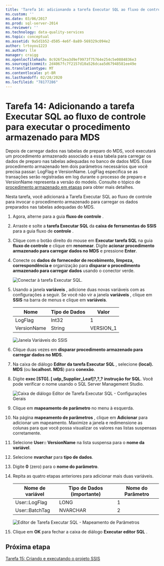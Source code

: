 ```yaml
---
title: 'Tarefa 14: adicionando a tarefa Executar SQL ao fluxo de controle para executar o procedimento armazenado para o MDS | Microsoft Docs'
ms.custom: ''
ms.date: 03/06/2017
ms.prod: sql-server-2014
ms.reviewer: ''
ms.technology: data-quality-services
ms.topic: conceptual
ms.assetid: 9a5d1b52-d505-4e6f-8a89-569329c094e2
author: lrtoyou1223
ms.author: lle
manager: craigg
ms.openlocfilehash: 8c926f2ea3d9ef9973f75764e254c5e0884836e3
ms.sourcegitcommit: 2d4067fc7f2157d10a526dcaa5d67948581ee49e
ms.translationtype: MT
ms.contentlocale: pt-BR
ms.lasthandoff: 02/28/2020
ms.locfileid: "78177286"
---
```

# <a name="task-14-adding-execute-sql-task-to-control-flow-to-run-the-stored-procedure-for-mds"></a>Tarefa 14: Adicionando a tarefa Executar SQL ao fluxo de controle para executar o procedimento armazenado para MDS
  Depois de carregar dados nas tabelas de preparo do MDS, você executará um procedimento armazenado associado a essa tabela para carregar os dados de preparo nas tabelas adequadas no banco de dados MDS. Esse procedimento armazenado tem dois parâmetros necessários que você precisa passar: LogFlag e VersionName. LogFlag especifica se as transações serão registradas em log durante o processo de preparo e VersionName representa a versão do modelo. Consulte o tópico de [procedimento armazenado em etapas](https://msdn.microsoft.com/library/hh231028.aspx) para obter mais detalhes.

 Nesta tarefa, você adicionará a Tarefa Executar SQL ao fluxo de controle para invocar o procedimento armazenado para carregar os dados preparados nas tabelas adequadas do MDS.

1.  Agora, alterne para a guia **fluxo de controle** .

2.  Arraste e solte a **tarefa Executar SQL** da **caixa de ferramentas do SSIS** para a guia fluxo de **controle** .

3.  Clique com o botão direito do mouse em **Executar tarefa SQL** na guia **fluxo de controle** e clique em **renomear**. Digite **acionar procedimento armazenado para carregar dados no MDS** e pressione **Enter**.

4.  Conecte os **dados de fornecedor de recebimento, limpeza, correspondência e** organização para **disparar o procedimento armazenado para carregar dados** usando o conector verde.

     ![Conectar à tarefa Executar SQL.](../../2014/tutorials/media/et-addingesqltasktocftorunthespformds-01.jpg "Conectar à tarefa Executar SQL.")

5.  Usando a janela **variáveis** , adicione duas novas variáveis com as configurações a seguir. Se você não vir a janela **variáveis** , clique em **SSIS** na barra de menus e clique em **variáveis**.

    |Nome|Tipo de Dados|Valor|
    |----------|---------------|-----------|
    |LogFlag|Int32|1|
    |VersionName|String|VERSION_1|

     ![Janela Variáveis do SSIS](../../2014/tutorials/media/et-addingesqltasktocftorunthespformds-02.jpg "Janela Variáveis do SSIS")

6.  Clique duas vezes em **disparar procedimento armazenado para carregar dados no MDS**.

7.  Na caixa de diálogo **Editor da tarefa Executar SQL** , selecione **(local). MDS** (ou **localhost. MDS**) para **conexão**.

8.  Digite **exec [STG]. [ udp_Supplier_Leaf]?,?,?** **instrução for SQL**. Você pode verificar o nome usando o SQL Server Management Studio.

     ![Caixa de diálogo Editor de Tarefa Executar SQL - Configurações Gerais](../../2014/tutorials/media/et-addingesqltasktocftorunthespformds-03.jpg "Caixa de diálogo Editor de Tarefa Executar SQL - Configurações Gerais")

9. Clique em **mapeamento de parâmetro** no menu à esquerda.

10. Na página **mapeamento de parâmetros** , clique em **Adicionar** para adicionar um mapeamento. Maximize a janela e redimensione as colunas para que você possa visualizar os valores nas listas suspensas corretamente.

11. Selecione **User:: VersionName** na lista suspensa para o **nome da variável**.

12. Selecione **nvarchar** para **tipo de dados**.

13. Digite **0** (zero) para o **nome do parâmetro**.

14. Repita as quatro etapas anteriores para adicionar mais duas variáveis.

    |Nome de variável|Tipo de Dados (importante)|Nome do Parâmetro|
    |-------------------|-----------------------------|--------------------|
    |User::LogFlag|LONG|1|
    |User::BatchTag|NVARCHAR|2|

     ![Editor de Tarefa Executar SQL - Mapeamento de Parâmetros](../../2014/tutorials/media/et-addingesqltasktocftorunthespformds-04.jpg "Editor de Tarefa Executar SQL - Mapeamento de Parâmetros")

15. Clique em **OK** para fechar a caixa de diálogo **Executar editor SQL** .

## <a name="next-step"></a>Próxima etapa
 [Tarefa 15: Criando e executando o projeto SSIS](../../2014/tutorials/task-15-building-and-running-the-ssis-project.md)


